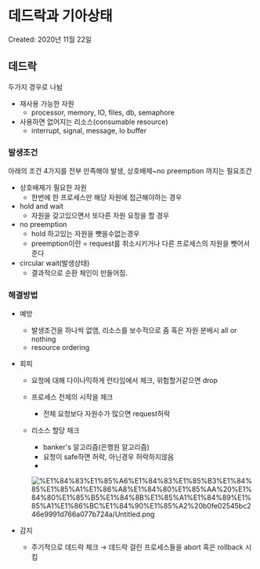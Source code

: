 # 데드락과 기아상태

Created: 2020년 11월 22일

## 데드락

두가지 경우로 나뉨

- 재사용 가능한 자원
    - processor, memory, IO, files, db, semaphore
- 사용하면 없어지는 리소스(consumable resource)
    - interrupt, signal, message, Io buffer

### 발생조건

아래의 조건 4가지를 전부 만족해야 발생, 상호배제~no preemption 까지는 필요조건

- 상호배제가 필요한 자원
    - 한번에 한 프로세스만 해당 자원에 접근해야하는 경우
- hold and wait
    - 자원을 갖고있으면서 또다른 자원 요청을 할 경우
- no preemption
    - hold 하고있는 자원을 뺏을수없는경우
    - preemption이란 = request를 취소시키거나 다른 프로세스의 자원을 뺏어서 준다
- circular wait(발생상태)
    - 결과적으로 순환 체인이 만들어짐.

### 해결방법

- 예방
    - 발생조건을 하나씩 없앰, 리소스를 보수적으로 줌 혹은 자원 분배시 all or nothing
    - resource ordering
- 회피
    - 요청에 대해 다이나믹하게 런타임에서 체크, 위험할거같으면 drop
    - 프로세스 전체의 시작을 체크
        - 전체 요청보다 자원수가 많으면 request허락
    - 리소스 할당 채크
        - banker's 알고리즘(은행원 알고리즘)
        - 요청이 safe하면 허락, 아닌경우 허락하지않음
        - 

        ![%E1%84%83%E1%85%A6%E1%84%83%E1%85%B3%E1%84%85%E1%85%A1%E1%86%A8%E1%84%80%E1%85%AA%20%E1%84%80%E1%85%B5%E1%84%8B%E1%85%A1%E1%84%89%E1%85%A1%E1%86%BC%E1%84%90%E1%85%A2%20b0fe02545bc246e9991d766a077b724a/Untitled.png](%E1%84%83%E1%85%A6%E1%84%83%E1%85%B3%E1%84%85%E1%85%A1%E1%86%A8%E1%84%80%E1%85%AA%20%E1%84%80%E1%85%B5%E1%84%8B%E1%85%A1%E1%84%89%E1%85%A1%E1%86%BC%E1%84%90%E1%85%A2%20b0fe02545bc246e9991d766a077b724a/Untitled.png)

- 감지
    - 주기적으로 데드락 체크 → 데드락 걸린 프로세스들을 abort 혹은 rollback 시킴